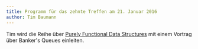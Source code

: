 ```yaml
---
title: Programm für das zehnte Treffen am 21. Januar 2016
author: Tim Baumann
---
```


Tim wird die Reihe über [Purely Functional Data Structures](https://www.cs.cmu.edu/~rwh/theses/okasaki.pdf) mit einem Vortrag über Banker's Queues einleiten.
